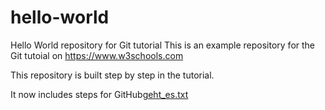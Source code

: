 # hello-world
Hello World repository for Git tutorial
This is an example repository for the Git tutoial on https://www.w3schools.com

This repository is built step by step in the tutorial.

It now includes steps for GitHub[geht_es.txt](https://github.com/waldlaufer/hallo-welt/files/6566366/geht_es.txt)
